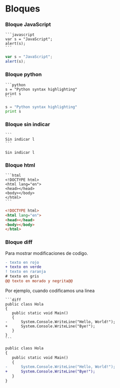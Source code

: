 

# Bloques

### Bloque JavaScript

````
```javascript
var s = "JavaScript";
alert(s);
```
````

```javascript
var s = "JavaScript";
alert(s);
```
 
### Bloque python

````
```python
s = "Python syntax highlighting"
print s
```
````

```python
s = "Python syntax highlighting"
print s
```

### Bloque sin indicar

````
```
Sin indicar l
```
````

```
Sin indicar l
```

### Bloque  html

````
```html
<!DOCTYPE html>
<html lang="en">
<head></head>
<body></body>
</html>
```
````

```html
<!DOCTYPE html>
<html lang="en">
<head></head>
<body></body>
</html>
```

### Bloque  diff

Para mostrar modificaciones de codigo. 
```diff
- texto en rojo
+ texto en verde
! texto en raranja
# texto en gris
@@ texto en morado y negrita@@
```

Por ejemplo, cuando codificamos una linea
````
```diff
public class Hola
{
   public static void Main()
   {
-      System.Console.WriteLine("Hello, World!");
+      System.Console.WriteLine("Bye!");
   }
}
```
````

```diff
public class Hola
{
   public static void Main()
   {
-      System.Console.WriteLine("Hello, World!");
+      System.Console.WriteLine("Bye!");
   }
}
```